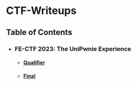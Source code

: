 # CTF-Writeups

## Table of Contents

* ### FE-CTF 2023: The UniPwnie Experience
    - #### [Qualifier](fe_ctf_2023_qualifier/README.md)
    - #### [Final](fe_ctf_2023_final/README.md)